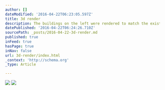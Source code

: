 ```yaml
---
author: []
dateModified: '2016-04-22T06:23:05.597Z'
title: 3d render
description: The buildings on the left were rendered to match the existing structures on the right
datePublished: '2016-04-22T06:24:26.710Z'
sourcePath: _posts/2016-04-22-3d-render.md
published: true
inFeed: true
hasPage: true
inNav: false
url: 3d-render/index.html
_context: 'http://schema.org'
_type: Article

---
```

![](https://the-grid-user-content.s3-us-west-2.amazonaws.com/d9e51de2-6260-4132-8ec1-beda86a38ed5.png)
![](https://the-grid-user-content.s3-us-west-2.amazonaws.com/f12a20f6-ac3a-4b74-b0e6-11482b53645d.png)